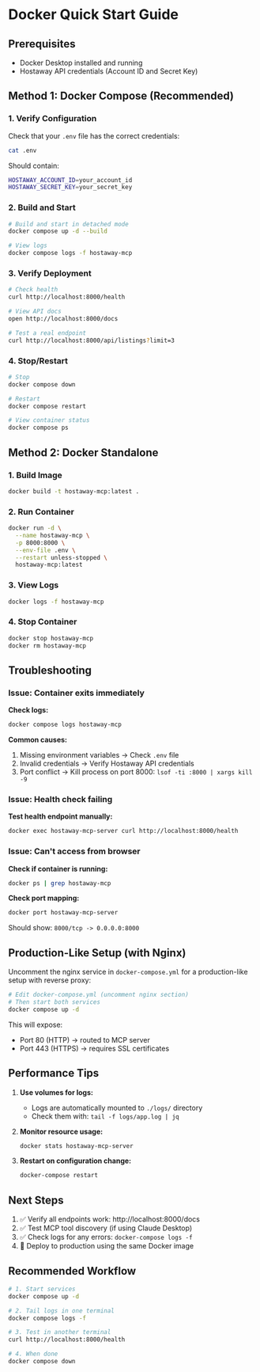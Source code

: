 # Docker Quick Start Guide

## Prerequisites

- Docker Desktop installed and running
- Hostaway API credentials (Account ID and Secret Key)

## Method 1: Docker Compose (Recommended)

### 1. Verify Configuration

Check that your `.env` file has the correct credentials:

```bash
cat .env
```

Should contain:
```bash
HOSTAWAY_ACCOUNT_ID=your_account_id
HOSTAWAY_SECRET_KEY=your_secret_key
```

### 2. Build and Start

```bash
# Build and start in detached mode
docker compose up -d --build

# View logs
docker compose logs -f hostaway-mcp
```

### 3. Verify Deployment

```bash
# Check health
curl http://localhost:8000/health

# View API docs
open http://localhost:8000/docs

# Test a real endpoint
curl http://localhost:8000/api/listings?limit=3
```

### 4. Stop/Restart

```bash
# Stop
docker compose down

# Restart
docker compose restart

# View container status
docker compose ps
```

## Method 2: Docker Standalone

### 1. Build Image

```bash
docker build -t hostaway-mcp:latest .
```

### 2. Run Container

```bash
docker run -d \
  --name hostaway-mcp \
  -p 8000:8000 \
  --env-file .env \
  --restart unless-stopped \
  hostaway-mcp:latest
```

### 3. View Logs

```bash
docker logs -f hostaway-mcp
```

### 4. Stop Container

```bash
docker stop hostaway-mcp
docker rm hostaway-mcp
```

## Troubleshooting

### Issue: Container exits immediately

**Check logs:**
```bash
docker compose logs hostaway-mcp
```

**Common causes:**
1. Missing environment variables → Check `.env` file
2. Invalid credentials → Verify Hostaway API credentials
3. Port conflict → Kill process on port 8000: `lsof -ti :8000 | xargs kill -9`

### Issue: Health check failing

**Test health endpoint manually:**
```bash
docker exec hostaway-mcp-server curl http://localhost:8000/health
```

### Issue: Can't access from browser

**Check if container is running:**
```bash
docker ps | grep hostaway-mcp
```

**Check port mapping:**
```bash
docker port hostaway-mcp-server
```

Should show: `8000/tcp -> 0.0.0.0:8000`

## Production-Like Setup (with Nginx)

Uncomment the nginx service in `docker-compose.yml` for a production-like setup with reverse proxy:

```bash
# Edit docker-compose.yml (uncomment nginx section)
# Then start both services
docker compose up -d
```

This will expose:
- Port 80 (HTTP) → routed to MCP server
- Port 443 (HTTPS) → requires SSL certificates

## Performance Tips

1. **Use volumes for logs:**
   - Logs are automatically mounted to `./logs/` directory
   - Check them with: `tail -f logs/app.log | jq`

2. **Monitor resource usage:**
   ```bash
   docker stats hostaway-mcp-server
   ```

3. **Restart on configuration change:**
   ```bash
   docker-compose restart
   ```

## Next Steps

1. ✅ Verify all endpoints work: http://localhost:8000/docs
2. ✅ Test MCP tool discovery (if using Claude Desktop)
3. ✅ Check logs for any errors: `docker-compose logs -f`
4. 🚀 Deploy to production using the same Docker image

## Recommended Workflow

```bash
# 1. Start services
docker compose up -d

# 2. Tail logs in one terminal
docker compose logs -f

# 3. Test in another terminal
curl http://localhost:8000/health

# 4. When done
docker compose down
```
